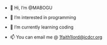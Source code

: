 - 👋 Hi, I’m @MABOGU
- 👀 I’m interested in programming
- 🌱 I’m currently learning coding

- 📫 You can email me @ 1faith1lord@icdcr.org

<!---
MABOGU/MABOGU is a ✨ special ✨ repository because its `README.md` (this file) appears on your GitHub profile.
You can click the Preview link to take a look at your changes.
--->

